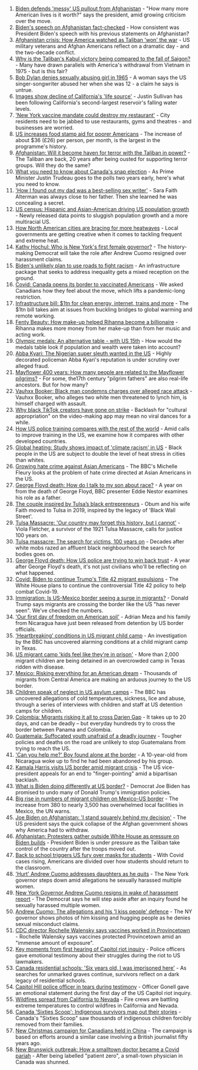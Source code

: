 1. [Biden defends 'messy' US pullout from Afghanistan](https://www.bbc.co.uk/news/world-us-canada-58238497) - "How many more American lives is it worth?" says the president, amid growing criticism over the move.
2. [Biden's speech on Afghanistan fact-checked](https://www.bbc.co.uk/news/58243158) - How consistent was President Biden's speech with his previous statements on Afghanistan?
3. [Afghanistan crisis: How America watched as Taliban 'won' the war](https://www.bbc.co.uk/news/world-us-canada-58245056) - US military veterans and Afghan Americans reflect on a dramatic day - and the two-decade conflict.
4. [Why is the Taliban's Kabul victory being compared to the fall of Saigon?](https://www.bbc.co.uk/news/world-asia-58234884) - Many have drawn parallels with America's withdrawal from Vietnam in 1975 - but is this fair?
5. [Bob Dylan denies sexually abusing girl in 1965](https://www.bbc.co.uk/news/entertainment-arts-58239195) - A woman says the US singer-songwriter abused her when she was 12 - a claim he says is untrue.
6. [Images show decline of California's 'life source'](https://www.bbc.co.uk/news/world-us-canada-58232044) - Justin Sullivan has been following California's second-largest reservoir's falling water levels.
7. ['New York vaccine mandate could destroy my restaurant'](https://www.bbc.co.uk/news/business-58204471) - City residents need to be jabbed to use restaurants, gyms and theatres - and businesses are worried.
8. [US increases food stamp aid for poorer Americans](https://www.bbc.co.uk/news/world-us-canada-58235165) - The increase of about $36 (£26) per person, per month, is the largest in the programme's history.
9. [Afghanistan: Will it become haven for terror with the Taliban in power?](https://www.bbc.co.uk/news/world-asia-58232041) - The Taliban are back, 20 years after being ousted for supporting terror groups. Will they do the same?
10. [What you need to know about Canada's snap election](https://www.bbc.co.uk/news/world-us-canada-58209031) - As Prime Minister Justin Trudeau goes to the polls two years early, here's what you need to know.
11. ['How I found out my dad was a best-selling sex writer'](https://www.bbc.co.uk/news/stories-58171940) - Sara Faith Alterman was always close to her father. Then she learned he was concealing a secret.
12. [US census: Hispanic and Asian-American driving US population growth](https://www.bbc.co.uk/news/world-us-canada-58195166) - Newly released data points to sluggish population growth and a more multiracial US.
13. [How North American cities are bracing for more heatwaves](https://www.bbc.co.uk/news/world-us-canada-58015089) - Local governments are getting creative when it comes to tackling frequent and extreme heat.
14. [Kathy Hochul: Who is New York's first female governor?](https://www.bbc.co.uk/news/world-us-canada-58167825) - The history-making Democrat will take the role after Andrew Cuomo resigned over harassment claims.
15. [Biden's unlikely plan to use roads to fight racism](https://www.bbc.co.uk/news/world-us-canada-58106414) - An infrastructure package that seeks to address inequality gets a mixed reception on the ground.
16. [Covid: Canada opens its border to vaccinated Americans](https://www.bbc.co.uk/news/world-us-canada-58154057) - We asked Canadians how they feel about the move, which lifts a pandemic-long restriction.
17. [Infrastructure bill: $1tn for clean energy, internet, trains and more](https://www.bbc.co.uk/news/world-us-canada-58152467) - The $1tn bill takes aim at issues from buckling bridges to global warming and remote working.
18. [Fenty Beauty: How make-up helped Rihanna become a billionaire](https://www.bbc.co.uk/news/newsbeat-58084543) - Rihanna makes more money from her make-up than from her music and acting work.
19. [Olympic medals: An alternative table - with US 15th](https://www.bbc.co.uk/news/world-us-canada-58143550) - How would the medals table look if population and wealth were taken into account?
20. [Abba Kyari: The Nigerian super sleuth wanted in the US](https://www.bbc.co.uk/news/world-africa-58079504) - Highly decorated policeman Abba Kyari's reputation is under scrutiny over alleged fraud.
21. [Mayflower 400 years: How many people are related to the Mayflower pilgrims?](https://www.bbc.co.uk/news/world-us-canada-57698818) - For some, the17th century "pilgrim fathers" are also real-life ancestors. But for how many?
22. [Vauhxx Booker: Black man condemns charges over alleged race attack](https://www.bbc.co.uk/news/world-us-canada-58078503) - Vauhxx Booker, who alleges two white men threatened to lynch him, is himself charged with assault.
23. [Why black TikTok creators have gone on strike](https://www.bbc.co.uk/news/world-us-canada-57841055) - Backlash for "cultural appropriation" on the video-making app may mean no viral dances for a while.
24. [How US police training compares with the rest of the world](https://www.bbc.co.uk/news/world-us-canada-56834733) - Amid calls to improve training in the US, we examine how it compares with other developed countries.
25. [Global heating: Study shows impact of 'climate racism' in US](https://www.bbc.co.uk/news/science-environment-57235904) - Black people in the US are subject to double the level of heat stress in cities than whites.
26. [Growing hate crime against Asian Americans](https://www.bbc.co.uk/news/business-57287364) - The BBC's Michelle Fleury looks at the problem of hate crime directed at Asian Americans in the US.
27. [George Floyd death: How do I talk to my son about race?](https://www.bbc.co.uk/news/world-us-canada-57205016) - A year on from the death of George Floyd, BBC presenter Eddie Nestor examines his role as a father.
28. [The couple inspired by Tulsa’s black entrepreneurs](https://www.bbc.co.uk/news/world-us-canada-57309938) - Obum and his wife Faith moved to Tulsa in 2019, inspired by the legacy of 'Black Wall Street'.
29. [Tulsa Massacre: 'Our country may forget this history, but I cannot'](https://www.bbc.co.uk/news/world-us-canada-57285783) - Viola Fletcher, a survivor of the 1921 Tulsa Massacre, calls for justice 100 years on.
30. [Tulsa massacre: The search for victims, 100 years on](https://www.bbc.co.uk/news/world-us-canada-57244863) - Decades after white mobs razed an affluent black neighbourhood the search for bodies goes on.
31. [George Floyd death: How US police are trying to win back trust](https://www.bbc.co.uk/news/world-us-canada-57205015) - A year after George Floyd's death, it's not just civilians who'll be reflecting on what happened.
32. [Covid: Biden to continue Trump's Title 42 migrant expulsions](https://www.bbc.co.uk/news/world-us-canada-58077311) - The White House plans to continue the controversial Title 42 policy to help combat Covid-19.
33. [Immigration: Is US-Mexico border seeing a surge in migrants?](https://www.bbc.co.uk/news/57656959) - Donald Trump says migrants are crossing the border like the US "has never seen". We've checked the numbers.
34. ['Our first day of freedom on American soil'](https://www.bbc.co.uk/news/world-us-canada-57022918) - Adrian Meza and his family from Nicaragua have just been released from detention by US border officials.
35. ['Heartbreaking' conditions in US migrant child camp](https://www.bbc.co.uk/news/world-us-canada-57561760) - An investigation by the BBC has uncovered alarming conditions at a child migrant camp in Texas.
36. [US migrant camp 'kids feel like they're in prison'](https://www.bbc.co.uk/news/world-us-canada-57576306) - More than 2,000 migrant children are being detained in an overcrowded camp in Texas ridden with disease.
37. [Mexico: Risking everything for an American dream](https://www.bbc.co.uk/news/world-us-canada-56432363) - Thousands of migrants from Central America are making an arduous journey to the US border.
38. [Children speak of neglect in US asylum camps](https://www.bbc.co.uk/news/world-us-canada-57149721) - The BBC has uncovered allegations of cold temperatures, sickness, lice and abuse, through a series of interviews with children and staff at US detention camps for children.
39. [Colombia: Migrants risking it all to cross Darien Gap](https://www.bbc.co.uk/news/world-latin-america-56544700) - It takes up to 20 days, and can be deadly – but everyday hundreds try to cross the border between Panama and Colombia.
40. [Guatemala: Suffocated youth unafraid of a deadly journey](https://www.bbc.co.uk/news/world-latin-america-56260568) - Tougher policies and deaths on the road are unlikely to stop Guatemalans from trying to reach the US.
41. ['Can you help me?' Boy found alone at the border](https://www.bbc.co.uk/news/world-us-canada-56670094) - A 10-year-old from Nicaragua woke up to find he had been abandoned by his group.
42. [Kamala Harris visits US border amid migrant crisis](https://www.bbc.co.uk/news/world-us-canada-57619601) - The US vice-president appeals for an end to "finger-pointing" amid a bipartisan backlash.
43. [What is Biden doing differently at US border?](https://www.bbc.co.uk/news/world-us-canada-56255613) - Democrat Joe Biden has promised to undo many of Donald Trump's immigration policies.
44. [Big rise in numbers of migrant children on Mexico-US border](https://www.bbc.co.uk/news/world-latin-america-56810672) - The increase from 380 to nearly 3,500 has overwhelmed local facilities in Mexico, the UN warns.
45. [Joe Biden on Afghanistan: 'I stand squarely behind my decision'](https://www.bbc.co.uk/news/world-us-canada-58238557) - The US president says the quick collapse of the Afghan government shows why America had to withdraw.
46. [Afghanistan: Protesters gather outside White House as pressure on Biden builds](https://www.bbc.co.uk/news/world-us-canada-58231386) - President Biden is under pressure as the Taliban take control of the country after the troops moved out.
47. [Back to school triggers US fury over masks for students](https://www.bbc.co.uk/news/world-us-canada-58194162) - With Covid cases rising, Americans are divided over how students should return to the classroom.
48. ['Hurt' Andrew Cuomo addresses daughters as he quits](https://www.bbc.co.uk/news/world-us-canada-58167628) - The New York governor steps down amid allegations he sexually harassed multiple women.
49. [New York Governor Andrew Cuomo resigns in wake of harassment report](https://www.bbc.co.uk/news/world-us-canada-58164719) - The Democrat says he will step aside after an inquiry found he sexually harassed multiple women.
50. [Andrew Cuomo: The allegations and his 'I kiss people' defence](https://www.bbc.co.uk/news/world-us-canada-58077312) - The NY governor shows photos of him kissing and hugging people as he denies sexual misconduct claims.
51. [CDC director Rochelle Walensky says vaccines worked in Provincetown](https://www.bbc.co.uk/news/world-us-canada-58065854) - Rochelle Walensky says vaccines protected Provincetown amid an "immense amount of exposure".
52. [Key moments from first hearing of Capitol riot inquiry](https://www.bbc.co.uk/news/world-us-canada-57992997) - Police officers gave emotional testimony about their struggles during the riot to US lawmakers.
53. [Canada residential schools: 'Six years old, I was imprisoned here'](https://www.bbc.co.uk/news/world-us-canada-57840797) - As searches for unmarked graves continue, survivors reflect on a dark legacy of residential schools.
54. [Capitol Hill police officer in tears during testimony](https://www.bbc.co.uk/news/world-us-canada-57989607) - Officer Gonell gave an emotional statement during the first day of the US Capitol riot inquiry.
55. [Wildfires spread from California to Nevada](https://www.bbc.co.uk/news/world-us-canada-57961767) - Fire crews are battling extreme temperatures to control wildfires in California and Nevada.
56. [Canada 'Sixties Scoop': Indigenous survivors map out their stories](https://www.bbc.co.uk/news/world-us-canada-55269251) - Canada's "Sixties Scoop" saw thousands of indigenous children forcibly removed from their families.
57. [New Christmas campaign for Canadians held in China](https://www.bbc.co.uk/news/world-us-canada-55249770) - The campaign is based on efforts around a similar case involving a British journalist fifty years ago.
58. [New Brunswick outbreak: How a smalltown doctor became a Covid pariah](https://www.bbc.co.uk/news/world-us-canada-54686672) - After being labelled "patient zero", a small-town physician in Canada was shunned.
